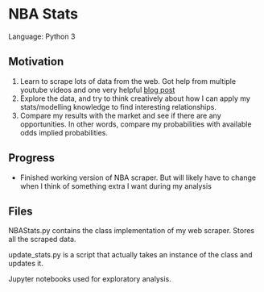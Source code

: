 # NBA Stats

Language: Python 3

## Motivation
1. Learn to scrape lots of data from the web. Got help from multiple youtube videos and one very helpful [blog post](http://practicallypredictable.com/2017/12/21/web-scraping-nba-team-matchups-box-scores/)
2. Explore the data, and try to think creatively about how I can apply my stats/modelling knowledge to find interesting relationships.
3. Compare my results with the market and see if there are any opportunities. In other words, compare my probabilities with available odds implied probabilities.

## Progress
- Finished working version of NBA scraper. But will likely have to change when I think of something extra I want during my analysis

## Files
NBAStats.py contains the class implementation of my web scraper. Stores all the scraped data.

update_stats.py is a script that actually takes an instance of the class and updates it.

Jupyter notebooks used for exploratory analysis.
